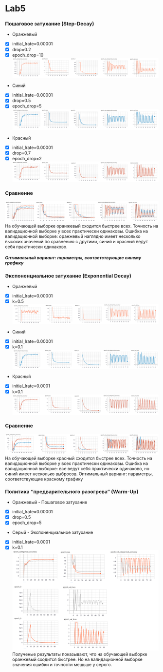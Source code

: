 # Lab5

### Пошаговое затухание (Step-Decay)
 * Оранжевый   
- [x] initial_lrate=0.00001
- [x] drop=0.2
- [x] epoch_drop=10
![step](/graf/step_1.png)
* Синий 
- [x] initial_lrate=0.00001
- [x] drop=0.5
- [x] epoch_drop=5
![step](/graf/step_2.png)
* Красный 
- [x] initial_lrate=0.00001
- [x] drop=0.7
- [x] epoch_drop=2
![step](/graf/step_3.png)
### Сравнение
![compare](/graf/step_compare.png)
На обучающей выборке oранжевый сходится быстрее всех. Точность на валидационной выборке у всех практически одинаковы. Ошибка на валидационной выборке: оранжевый наглядно имеет несколько высоких значений по сравнению с другими, синий и красный ведут себя практически одинаково. 
##### Оптимальный вариант: параметры, соответствующие синему графику
### Экспоненциальное затухание (Exponential Decay)
* Оранжевый
- [x] initial_lrate=0.00001
- [x] k=0.5
![exp](/graf/exp_1.png)
* Синий
- [x] initial_lrate=0.00001
- [x] k=0.1
![exp](/graf/exp_2.png)
* Красный
- [x] initial_lrate=0.0001
- [x] k=0.1
![exp](/graf/exp_3.png)
### Сравнение
![compare](/graf/exp_compare.png)
На обучающей выборке красный сходится быстрее всех. Точность на валидационной выборке у всех практически одинаковы. Ошибка на валидационной выборке: все ведут себя практически одинаково, но синий имеет несколько выбросов.
Оптимальный вариант: параметры, соответствующие красному графику

### Политика “предварительного разогрева” (Warm-Up)
* Оранжевый - Пошаговое затухание  
- [x] initial_lrate=0.00001
- [x] drop=0.5
- [x] epoch_drop=5
* Серый - Экспоненциальное затухание
- [x] initial_lrate=0.0001
- [x] k=0.1
![WarmUp](/graf/warm_up_compare.png)
 Полученые результаты показывают, что на обучающей выборке оранжевый сходится быстрее. Но на валидационной выборке  значения  ошибки и точности мешьше у серого. 
